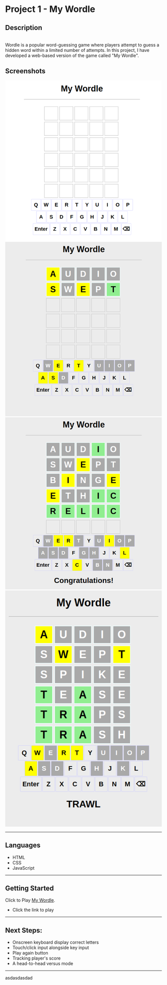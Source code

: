 # Project 1 - My Wordle
## Description
\
Wordle is a popular word-guessing game where players attempt to guess a hidden word within a limited number of attempts. In this project, I have developed a web-based version of the game called "My Wordle".

## Screenshots
![New Game](/imgs/New-Game.png)
\
![Mid Game](/imgs/Mid-Game.png)
\
![Win Game](/imgs/Win-Game.png)
\
![Lost Game](/imgs/Lost-Game.png)

--------------------------
## Languages
+ HTML
+ CSS
+ JavaScript
--------------------------
## Getting Started 
Click to Play [My Wordle](https://nkolotsos.github.io/project1-mywordle/).

+ Click the link to play
--------------------------
## Next Steps: 
+ Onscreen keyboard display correct letters
+ Touch/click input alongside key input
+ Play again button
+ Tracking player's score
+ A head-to-head versus mode 
--------------------------
asdasdasdad